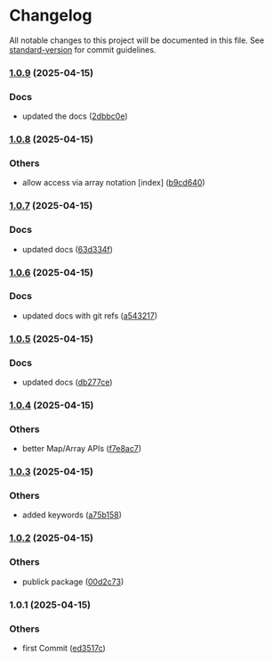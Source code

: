 # Changelog

All notable changes to this project will be documented in this file. See [standard-version](https://github.com/conventional-changelog/standard-version) for commit guidelines.

### [1.0.9](https://bitbucket.org/ttessarolo/ttl-map-array/branches/compare/v1.0.8%0Dv1.0.9) (2025-04-15)


### Docs

* updated the docs ([2dbbc0e](https://github.com/ttessarolo/ttl-map-array/commits/2dbbc0e619c33c171e1272cbbb16b559679d1aa2))

### [1.0.8](https://bitbucket.org/ttessarolo/ttl-map-array/branches/compare/v1.0.7%0Dv1.0.8) (2025-04-15)


### Others

* allow access via array notation [index] ([b9cd640](https://github.com/ttessarolo/ttl-map-array/commits/b9cd640870cd3563c8afd20df2d1d2a6304175be))

### [1.0.7](https://bitbucket.org/ttessarolo/ttl-map-array/branches/compare/v1.0.6%0Dv1.0.7) (2025-04-15)


### Docs

* updated docs ([63d334f](https://github.com/ttessarolo/ttl-map-array/commits/63d334f809eeffb2101caf59cefb10201af3658f))

### [1.0.6](https://bitbucket.org/ttessarolo/ttl-map-array/branches/compare/v1.0.5%0Dv1.0.6) (2025-04-15)


### Docs

* updated docs with git refs ([a543217](https://github.com/ttessarolo/ttl-map-array/commits/a5432172faca954b042980eaddb21c76a93109f5))

### [1.0.5](https://bitbucket.org/ttessarolo/TTL-MAP-ARRAY/branches/compare/v1.0.4%0Dv1.0.5) (2025-04-15)


### Docs

* updated docs ([db277ce](https://github.com/ttessarolo/TTL-MAP-ARRAY/commits/db277ce28da7323391c255219f0de1522ddb2faa))

### [1.0.4](https://bitbucket.org/ttessarolo/TTL-MAP-ARRAY/branches/compare/v1.0.3%0Dv1.0.4) (2025-04-15)


### Others

* better Map/Array APIs ([f7e8ac7](https://github.com/ttessarolo/TTL-MAP-ARRAY/commits/f7e8ac79e15adfcd0be52cdd912aebde06737003))

### [1.0.3](https://bitbucket.org/ttessarolo/TTL-MAP-ARRAY/branches/compare/v1.0.2%0Dv1.0.3) (2025-04-15)


### Others

* added keywords ([a75b158](https://github.com/ttessarolo/TTL-MAP-ARRAY/commits/a75b15891c02f8b5ddc6aac0805f2663326681f6))

### [1.0.2](https://bitbucket.org/ttessarolo/TTL-MAP-ARRAY/branches/compare/v1.0.1%0Dv1.0.2) (2025-04-15)


### Others

* publick package ([00d2c73](https://github.com/ttessarolo/TTL-MAP-ARRAY/commits/00d2c73f67c2546acde881c8ce22818185423ba5))

### 1.0.1 (2025-04-15)


### Others

* first Commit ([ed3517c](https://github.com/ttessarolo/TTL-MAP-ARRAY/commits/ed3517cd7070f0cb85078513df003c51b347ae27))
